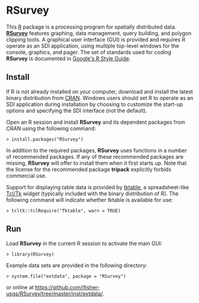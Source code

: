 RSurvey
=======

This [R](http://www.r-project.org/ "R") package is a processing program for
spatially distributed data.
[**RSurvey**](http://cran.r-project.org/web/packages/RSurvey/index.html "RSurvey")
features graphing, data management, query building, and
polygon clipping tools. A graphical user interface (GUI) is provided and
requires R operate as an SDI application, using multiple
top-level windows for the console, graphics, and pager.
The set of standards used for coding **RSurvey** is documented in
[Google's R Style Guide](http://google-styleguide.googlecode.com/svn/trunk/google-r-style.html "Google's R Style Guide").

Install
-------

If R is not already installed on your
computer, download and install the latest binary distribution from
[CRAN](http://cran.r-project.org/ "The Comprehensive R Archive Network").
Windows users should set R to operate as an SDI application during installation
by choosing to customize the start-up options and specifying the SDI interface
(not the default).

Open an R session and install **RSurvey** and its dependent packages from CRAN
using the following command:

    > install.packages("RSurvey")

In addition to the required packages, **RSurvey** uses functions in a number of
recommended packages. If any of these recommended packages are missing,
**RSurvey** will offer to install them when it first starts up. Note that the
license for the recommended package **tripack** explicitly forbids commercial
use.

Support for displaying table data is provided by
[tktable](http://tktable.sourceforge.net/ "tktable"),
a spreadsheet-like [Tcl/Tk](http://www.tcl.tk/ "Tcl/Tk") widget
(typically included with the binary distribution of R).
The following command will indicate whether tktable is available for use:

    > tcltk::tclRequire("Tktable", warn = TRUE)

Run
---

Load **RSurvey** in the current R session to activate the main GUI:

    > library(RSurvey)

Example data sets are provided in the following directory:

    > system.file("extdata", package = "RSurvey")

or online at <https://github.com/jfisher-usgs/RSurvey/tree/master/inst/extdata/>.
